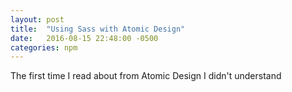 ```yaml
---
layout: post
title:  "Using Sass with Atomic Design"
date:   2016-08-15 22:48:00 -0500
categories: npm
---
```


The first time I read about from Atomic Design I didn't understand
